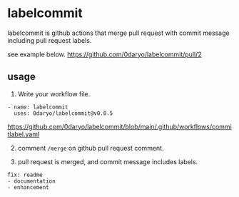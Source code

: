 # labelcommit
labelcommit is github actions that merge pull request with commit message including pull request labels.

see example below.
https://github.com/0daryo/labelcommit/pull/2
## usage
1. Write your workflow file.
  ```
  - name: labelcommit
    uses: 0daryo/labelcommit@v0.0.5
  ```
  https://github.com/0daryo/labelcommit/blob/main/.github/workflows/commitlabel.yaml

2. comment ```/merge``` on github pull request comment.

3. pull request is merged, and commit message includes labels.
```
fix: readme
- documentation
- enhancement
```
